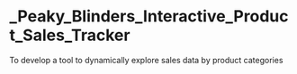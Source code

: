 # _Peaky_Blinders_Interactive_Product_Sales_Tracker
To develop a tool to dynamically explore sales data by product categories
